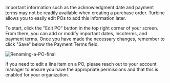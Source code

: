 Important information such as the acknowledgment date and payment terms may not be readily available when creating a purchase order. Turbine allows you to easily edit POs to add this information later.

To start, click the "Edit PO" button in the top right corner of your screen. From there, you can add or modify important dates, Incoterms, and payment terms. Once you have made the necessary changes, remember to click "Save" below the Payment Terms field.

![Renaming-a-PO-final](https://github.com/helloturbine/turbine-docs/assets/131547338/25ac6b97-2a52-4a79-8462-e662ffec9fa5)



If you need to edit a line item on a PO, please reach out to your account manager to ensure you have the appropriate permissions and that this is enabled for your organization.
